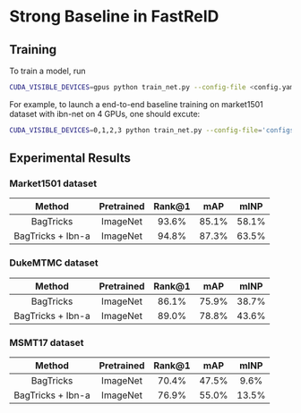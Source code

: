 # Strong Baseline in FastReID

## Training

To train a model, run

```bash
CUDA_VISIBLE_DEVICES=gpus python train_net.py --config-file <config.yaml>
```

For example, to launch a end-to-end baseline training on market1501 dataset with ibn-net on 4 GPUs, 
one should excute:

```bash
CUDA_VISIBLE_DEVICES=0,1,2,3 python train_net.py --config-file='configs/baseline_ibn_market1501.yml'
```

## Experimental Results

### Market1501 dataset

| Method | Pretrained | Rank@1 | mAP | mINP |
| :---: | :---: | :---: |:---: | :---: |
| BagTricks | ImageNet | 93.6% | 85.1% | 58.1% |
| BagTricks + Ibn-a | ImageNet | 94.8% | 87.3% | 63.5% |

### DukeMTMC dataset

| Method | Pretrained | Rank@1 | mAP | mINP |
| :---: | :---: | :---: |:---: | :---: |
| BagTricks | ImageNet | 86.1% | 75.9% | 38.7% |
| BagTricks + Ibn-a | ImageNet | 89.0% | 78.8% | 43.6% |

### MSMT17 dataset

| Method | Pretrained | Rank@1 | mAP | mINP |
| :---: | :---: | :---: |:---: | :---: |
| BagTricks | ImageNet | 70.4%  | 47.5% | 9.6% |
| BagTricks + Ibn-a | ImageNet | 76.9% | 55.0% | 13.5% |
